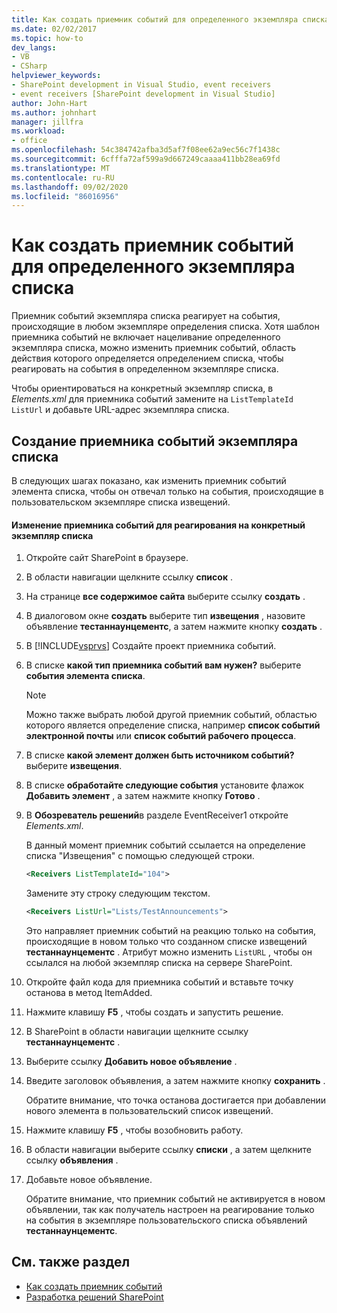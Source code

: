 ```yaml
---
title: Как создать приемник событий для определенного экземпляра списка | Документация Майкрософт
ms.date: 02/02/2017
ms.topic: how-to
dev_langs:
- VB
- CSharp
helpviewer_keywords:
- SharePoint development in Visual Studio, event receivers
- event receivers [SharePoint development in Visual Studio]
author: John-Hart
ms.author: johnhart
manager: jillfra
ms.workload:
- office
ms.openlocfilehash: 54c384742afba3d5af7f08ee62a9ec56c7f1438c
ms.sourcegitcommit: 6cfffa72af599a9d667249caaaa411bb28ea69fd
ms.translationtype: MT
ms.contentlocale: ru-RU
ms.lasthandoff: 09/02/2020
ms.locfileid: "86016956"
---
```

# <a name="how-to-create-an-event-receiver-for-a-specific-list-instance"></a>Как создать приемник событий для определенного экземпляра списка
  Приемник событий экземпляра списка реагирует на события, происходящие в любом экземпляре определения списка. Хотя шаблон приемника событий не включает нацеливание определенного экземпляра списка, можно изменить приемник событий, область действия которого определяется определением списка, чтобы реагировать на события в определенном экземпляре списка.

 Чтобы ориентироваться на конкретный экземпляр списка, в *Elements.xml* для приемника событий замените на `ListTemplateId` `ListUrl` и добавьте URL-адрес экземпляра списка.

## <a name="create-a-list-instance-event-receiver"></a>Создание приемника событий экземпляра списка
 В следующих шагах показано, как изменить приемник событий элемента списка, чтобы он отвечал только на события, происходящие в пользовательском экземпляре списка извещений.

#### <a name="to-modify-an-event-receiver-to-respond-to-a-specific-list-instance"></a>Изменение приемника событий для реагирования на конкретный экземпляр списка

1. Откройте сайт SharePoint в браузере.

2. В области навигации щелкните ссылку **список** .

3. На странице **все содержимое сайта** выберите ссылку **создать** .

4. В диалоговом окне **создать** выберите тип **извещения** , назовите объявление **тестаннаунцементс**, а затем нажмите кнопку **создать** .

5. В [!INCLUDE[vsprvs](../sharepoint/includes/vsprvs-md.md)] Создайте проект приемника событий.

6. В списке **какой тип приемника событий вам нужен?** выберите **события элемента списка**.

    > [!NOTE]
    > Можно также выбрать любой другой приемник событий, областью которого является определение списка, например **список событий электронной почты** или **список событий рабочего процесса**.

7. В списке **какой элемент должен быть источником событий?** выберите **извещения**.

8. В списке **обработайте следующие события** установите флажок **Добавить элемент** , а затем нажмите кнопку **Готово** .

9. В **Обозреватель решений**в разделе EventReceiver1 откройте *Elements.xml*.

     В данный момент приемник событий ссылается на определение списка "Извещения" с помощью следующей строки.

    ```xml
    <Receivers ListTemplateId="104">
    ```

     Замените эту строку следующим текстом.

    ```xml
    <Receivers ListUrl="Lists/TestAnnouncements">
    ```

     Это направляет приемник событий на реакцию только на события, происходящие в новом только что созданном списке извещений **тестаннаунцементс** . Атрибут можно изменить `ListURL` , чтобы он ссылался на любой экземпляр списка на сервере SharePoint.

10. Откройте файл кода для приемника событий и вставьте точку останова в метод ItemAdded.

11. Нажмите клавишу **F5** , чтобы создать и запустить решение.

12. В SharePoint в области навигации щелкните ссылку **тестаннаунцементс** .

13. Выберите ссылку **Добавить новое объявление** .

14. Введите заголовок объявления, а затем нажмите кнопку **сохранить** .

     Обратите внимание, что точка останова достигается при добавлении нового элемента в пользовательский список извещений.

15. Нажмите клавишу **F5** , чтобы возобновить работу.

16. В области навигации выберите ссылку **списки** , а затем щелкните ссылку **объявления** .

17. Добавьте новое объявление.

     Обратите внимание, что приемник событий не активируется в новом объявлении, так как получатель настроен на реагирование только на события в экземпляре пользовательского списка объявлений **тестаннаунцементс**.

## <a name="see-also"></a>См. также раздел
- [Как создать приемник событий](../sharepoint/how-to-create-an-event-receiver.md)
- [Разработка решений SharePoint](../sharepoint/developing-sharepoint-solutions.md)

